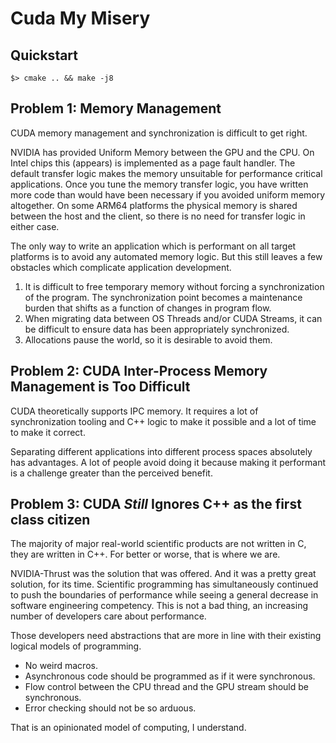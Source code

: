 # **C**uda **M**y **M**isery

## Quickstart

```
$> cmake .. && make -j8
```

## Problem 1:  Memory Management

CUDA memory management and synchronization is difficult to get right.

NVIDIA has provided Uniform Memory between the GPU and the CPU.  On Intel chips
this (appears) is implemented as a page fault handler.  The default transfer
logic makes the memory unsuitable for performance critical applications.  Once
you tune the memory transfer logic, you have written more code than would have
been necessary if you avoided uniform memory altogether.  On some ARM64
platforms the physical memory is shared between the host and the client, so
there is no need for transfer logic in either case.

The only way to write an application which is performant on all target platforms
is to avoid any automated memory logic.  But this still leaves a few obstacles
which complicate application development.

1.  It is difficult to free temporary memory without forcing a synchronization
    of the program.  The synchronization point becomes a maintenance burden that
    shifts as a function of changes in program flow.
2.  When migrating data between OS Threads and/or CUDA Streams, it can be
    difficult to ensure data has been appropriately synchronized.
3.  Allocations pause the world, so it is desirable to avoid them.


## Problem 2:  CUDA Inter-Process Memory Management is Too Difficult

CUDA theoretically supports IPC memory.  It requires a lot of synchronization
tooling and C++ logic to make it possible and a lot of time to make it correct.

Separating different applications into different process spaces absolutely has
advantages.  A lot of people avoid doing it because making it performant is a
challenge greater than the perceived benefit.


## Problem 3:  CUDA *Still* Ignores C++ as the first class citizen

The majority of major real-world scientific products are not written in C, they
are written in C++.  For better or worse, that is where we are.

NVIDIA-Thrust was the solution that was offered.  And it was a pretty great
solution, for its time.  Scientific programming has simultaneously continued to
push the boundaries of performance while seeing a general decrease in software
engineering competency.  This is not a bad thing, an increasing number of
developers care about performance.

Those developers need abstractions that are more in line with their existing
logical models of programming.

- No weird macros.
- Asynchronous code should be programmed as if it were synchronous.
- Flow control between the CPU thread and the GPU stream should be synchronous.
- Error checking should not be so arduous.

That is an opinionated model of computing, I understand.
